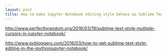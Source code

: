```yaml
---
layout: post
title: How to make Jupyter Notebook editing style behave as Sublime Text
---
```


http://www.perfectlyrandom.org/2016/03/19/sublime-text-style-multiple-cursors-in-jupyter-notebook/

http://www.pybloggers.com/2016/03/how-to-get-sublime-text-style-editing-in-the-ipythonjupyter-notebook/
